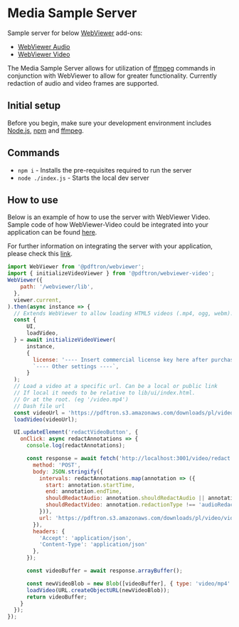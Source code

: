 # Media Sample Server

Sample server for below [WebViewer](https://www.pdftron.com/documentation/web/) add-ons:

- [WebViewer Audio](https://github.com/XodoDocs/WebViewer-audio)
- [WebViewer Video](https://github.com/XodoDocs/WebViewer-video)

The Media Sample Server allows for utilization of [ffmpeg](https://ffmpeg.org/) commands in conjunction with WebViewer to allow for greater functionality. Currently redaction of audio and video frames are supported.

## Initial setup

Before you begin, make sure your development environment includes [Node.js](https://nodejs.org/en/), [npm](https://www.npmjs.com/get-npm) and [ffmpeg](https://ffmpeg.org/download.html).

## Commands

- `npm i` - Installs the pre-requisites required to run the server
- `node ./index.js` - Starts the local dev server

## How to use

Below is an example of how to use the server with WebViewer Video. Sample code of how WebViewer-Video could be integrated into your application can be found [here](https://github.com/pdftron/WebViewer-video-sample).

For further information on integrating the server with your application, please check this [link](https://www.pdftron.com/documentation/web/guides/video/server-component/).

```javascript
import WebViewer from '@pdftron/webviewer';
import { initializeVideoViewer } from '@pdftron/webviewer-video';
WebViewer({
    path: '/webviewer/lib',
  },
  viewer.current,
).then(async instance => {
  // Extends WebViewer to allow loading HTML5 videos (.mp4, ogg, webm).
  const {
      UI,
      loadVideo,
  } = await initializeVideoViewer(
      instance,
      {
        license: '---- Insert commercial license key here after purchase ----',
        `---- Other settings ----`,
      }
  );
  // Load a video at a specific url. Can be a local or public link
  // If local it needs to be relative to lib/ui/index.html.
  // Or at the root. (eg '/video.mp4')
  // Dash file url
  const videoUrl = 'https://pdftron.s3.amazonaws.com/downloads/pl/video/video.mp4';
  loadVideo(videoUrl);

  UI.updateElement('redactVideoButton', {
    onClick: async redactAnnotations => {
      console.log(redactAnnotations);

      const response = await fetch('http://localhost:3001/video/redact', {
        method: 'POST',
        body: JSON.stringify({
          intervals: redactAnnotations.map(annotation => ({
            start: annotation.startTime,
            end: annotation.endTime,
            shouldRedactAudio: annotation.shouldRedactAudio || annotation.redactionType === 'audioRedaction',
            shouldRedactVideo: annotation.redactionType !== 'audioRedaction',
          })),
          url: 'https://pdftron.s3.amazonaws.com/downloads/pl/video/video.mp4',
        }),
        headers: {
          'Accept': 'application/json',
          'Content-Type': 'application/json'
        },
      });

      const videoBuffer = await response.arrayBuffer();

      const newVideoBlob = new Blob([videoBuffer], { type: 'video/mp4' });
      loadVideo(URL.createObjectURL(newVideoBlob));
      return videoBuffer;
    }
  });
});
```